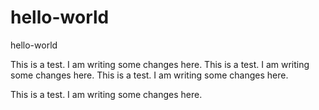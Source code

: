 # hello-world
hello-world

This is a test.
I am writing some changes here.
This is a test.
I am writing some changes here.
This is a test.
I am writing some changes here.

This is a test.
I am writing some changes here.

